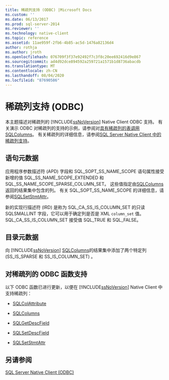 ```yaml
---
title: 稀疏列支持 (ODBC) |Microsoft Docs
ms.custom: ''
ms.date: 06/13/2017
ms.prod: sql-server-2014
ms.reviewer: ''
ms.technology: native-client
ms.topic: reference
ms.assetid: 11ae959f-2fb6-4b85-ac5d-1476a82136d4
author: rothja
ms.author: jroth
ms.openlocfilehash: 076709f3f37e92492f7c3f8c20ee692416d9e867
ms.sourcegitcommit: ad4d92dce894592a259721a1571b1d8736abacdb
ms.translationtype: MT
ms.contentlocale: zh-CN
ms.lasthandoff: 08/04/2020
ms.locfileid: "87690586"
---
```

# <a name="sparse-columns-support-odbc"></a>稀疏列支持 (ODBC)
  本主题描述对稀疏列的 [!INCLUDE[ssNoVersion](../../../includes/ssnoversion-md.md)] Native Client ODBC 支持。 有关演示 ODBC 对稀疏列的支持的示例，请参阅对[具有稀疏列的表调用 SQLColumns](../../native-client-odbc-how-to/call-sqlcolumns-on-a-table-with-sparse-columns.md)。 有关稀疏列的详细信息，请参阅[SQL Server Native Client 中的稀疏列支持](../features/sparse-columns-support-in-sql-server-native-client.md)。  
  
## <a name="statement-metadata"></a>语句元数据  
 应用程序参数描述符 (APD) 字段和 SQL_SOPT_SS_NAME_SCOPE 语句属性接受新增的值 SQL_SS_NAME_SCOPE_EXTENDED 和 SQL_SS_NAME_SCOPE_SPARSE_COLUMN_SET。 这些值指定由[SQLColumns](../../native-client-odbc-api/sqlcolumns.md)返回的结果集中包含的列。 有关 SQL_SOPT_SS_NAME_SCOPE 的详细信息，请参阅[SQLSetStmtAttr](../../native-client-odbc-api/sqlsetstmtattr.md)。  
  
 新的实现行描述符 (IRD) 是称为 SQL_CA_SS_IS_COLUMN_SET 的只读 SQLSMALLINT 字段，它可以用于确定列是否是 XML `column_set` 值。 SQL_CA_SS_IS_COLUMN_SET 接受值 SQL_TRUE 和 SQL_FALSE。  
  
## <a name="catalog-metadata"></a>目录元数据  
 向 [!INCLUDE[ssNoVersion](../../../includes/ssnoversion-md.md)] [SQLColumns](../../native-client-odbc-api/sqlcolumns.md)的结果集中添加了两个特定列 (SS_IS_SPARSE 和 SS_IS_COLUMN_SET) 。  
  
## <a name="odbc-function-support-for-sparse-columns"></a>对稀疏列的 ODBC 函数支持  
 以下 ODBC 函数已进行更新，以便在 [!INCLUDE[ssNoVersion](../../../includes/ssnoversion-md.md)] Native Client 中支持稀疏列：  
  
-   [SQLColAttribute](../../native-client-odbc-api/sqlcolattribute.md)  
  
-   [SQLColumns](../../native-client-odbc-api/sqlcolumns.md)  
  
-   [SQLGetDescField](../../native-client-odbc-api/sqlgetdescfield.md)  
  
-   [SQLSetDescField](../../native-client-odbc-api/sqlsetdescfield.md)  
  
-   [SQLSetStmtAttr](../../native-client-odbc-api/sqlsetstmtattr.md)  
  
## <a name="see-also"></a>另请参阅  
 [SQL Server Native Client (ODBC)](sql-server-native-client-odbc.md)  
  
  
